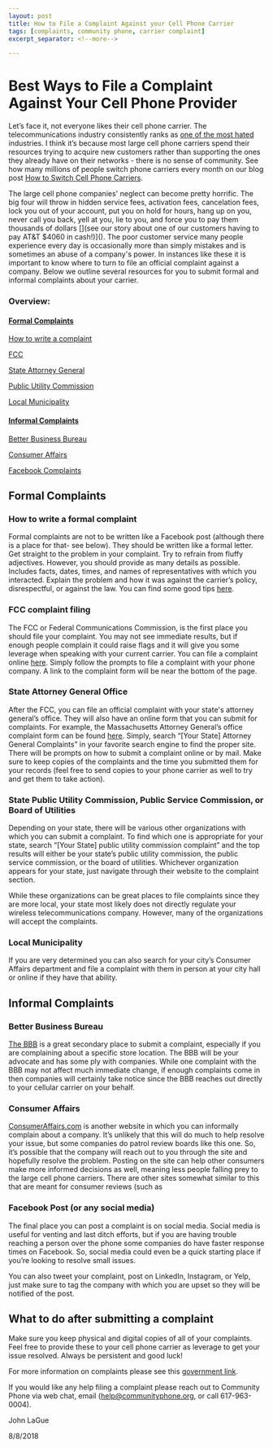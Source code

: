 ```yaml
---
layout: post
title: How to File a Complaint Against your Cell Phone Carrier
tags: [complaints, community phone, carrier complaint]
excerpt_separator: <!--more-->

---
```


# Best Ways to File a Complaint Against Your Cell Phone Provider
<!--more-->

Let’s face it, not everyone likes their cell phone carrier. The telecommunications industry consistently ranks as [one of the most hated](https://www.usatoday.com/story/money/business/2018/02/01/bad-reputation-americas-top-20-most-hated-companies/1058718001/) industries. I think it’s because most large cell phone carriers spend their resources trying to acquire new customers rather than supporting the ones they already have on their networks - there is no sense of community. See how many millions of people switch phone carriers every month on our blog post [How to Switch Cell Phone Carriers](https://www.communityphone.org/2018-08-06-how-to-switch-cell-phone-carriers/).

The large cell phone companies' neglect can become pretty horrific. The big four will throw in hidden service fees, activation fees, cancelation fees, lock you out of your account, put you on hold for hours, hang up on you, never call you back, yell at you, lie to you, and force you to pay them thousands of dollars [](see our story about one of our customers having to pay AT&T $4060 in cash!)](). The poor customer service many people experience every day is occasionally more than simply mistakes and is sometimes an abuse of a company's power. In instances like these it is important to know where to turn to file an official complaint against a company. Below we outline several resources for you to submit formal and informal complaints about your carrier.

### Overview:

#### [Formal Complaints](#formal-complaints)

[How to write a complaint](#how-to-write-a-complaint)

[FCC](#fcc-complaint-filing)

[State Attorney General](#state-attorney-general-office)

[Public Utility Commission](#state-public-utility-commission)

[Local Municipality](#local-municipality)

#### [Informal Complaints](#informal-complaints)

[Better Business Bureau](#better-business-bureau) 	

[Consumer Affairs](#consumeraffairs)   

[Facebook Complaints](#facebook-post)


## Formal Complaints

### How to write a formal complaint

Formal complaints are not to be written like a Facebook post (although there is a place for that- see below). They should be written like a formal letter. Get straight to the problem in your complaint. Try to refrain from fluffy adjectives. However, you should provide as many details as possible. Includes facts, dates, times, and names of representatives with which you interacted. Explain the problem and how it was against the carrier’s policy, disrespectful, or against the law. You can find some good tips [here](https://www.wikihow.com/Write-a-Complaint-Letter-to-a-Company).

### FCC complaint filing

The FCC or Federal Communications Commission, is the first place you should file your complaint. You may not see immediate results, but if enough people complain it could raise flags and it will give you some leverage when speaking with your current carrier. You can file a complaint online [here](https://consumercomplaints.fcc.gov/hc/en-us). Simply follow the prompts to file a complaint with your phone company. A link to the complaint form will be near the bottom of the page.

### State Attorney General Office

After the FCC, you can file an official complaint with your state's attorney general’s office. They will also have an online form that you can submit for complaints. For example, the Massachusetts Attorney General’s office complaint form can be found [here](https://www.mass.gov/how-to/file-a-consumer-complaint). Simply, search “[Your State] Attorney General Complaints” in your favorite search engine to find the proper site. There will be prompts on how to submit a complaint online or by mail. Make sure to keep copies of the complaints and the time you submitted them for your records (feel free to send copies to your phone carrier as well to try and get them to take action).

### State Public Utility Commission, Public Service Commission, or Board of Utilities

Depending on your state, there will be various other organizations with which you can submit a complaint. To find which one is appropriate for your state, search “[Your State] public utility commission complaint” and the top results will either be your state’s public utility commission, the public service commission, or the board of utilities. Whichever organization appears for your state, just navigate through their website to the complaint section.

While these organizations can be great places to file complaints since they are more local, your state most likely does not directly regulate your wireless telecommunications company. However, many of the organizations will accept the complaints.

### Local Municipality

If you are very determined you can also search for your city’s Consumer Affairs department and file a complaint with them in person at your city hall or online if they have that ability.


## Informal Complaints


### Better Business Bureau

[The BBB](https://www.bbb.org/consumer-complaints/file-a-complaint/get-started) is a great secondary place to submit a complaint, especially if you are complaining about a specific store location. The BBB will be your advocate and has some ply with companies. While one complaint with the BBB may not affect much immediate change, if enough complaints come in then companies will certainly take notice since the BBB reaches out directly to your cellular carrier on your behalf.

### Consumer Affairs

[ConsumerAffairs.com](https://www.consumeraffairs.com/) is another website in which you can informally complain about a company. It’s unlikely that this will do much to help resolve your issue, but some companies do patrol review boards like this one. So, it’s possible that the company will reach out to you through the site and hopefully resolve the problem. Posting on the site can help other consumers make more informed decisions as well, meaning less people falling prey to the large cell phone carriers. There are other sites somewhat similar to this that are meant for consumer reviews (such as

### Facebook Post (or any social media)

The final place you can post a complaint is on social media. Social media is useful for venting and last ditch efforts, but if you are having trouble reaching a person over the phone some companies do have faster response times on Facebook. So, social media could even be a quick starting place if you’re looking to resolve small issues.

You can also tweet your complaint, post on LinkedIn, Instagram, or Yelp, just make sure to tag the company with which you are upset so they will be notified of the post.

## What to do after submitting a complaint

Make sure you keep physical and digital copies of all of your complaints. Feel free to provide these to your cell phone carrier as leverage to get your issue resolved. Always be persistent and good luck!

For more information on complaints please see this [government link](https://www.usa.gov/phone-tv-complaints).

If you would like any help filing a complaint please reach out to Community Phone via web chat, email (help@communityphone.org, or call 617-963-0004).

John LaGue

8/8/2018
